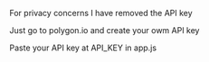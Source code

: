For privacy concerns I have removed the API key

Just go to polygon.io and create your owm API key 

Paste your API key at API_KEY in app.js
